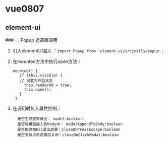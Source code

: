 # vue0807

## element-ui 
###一. Popup 遮罩层调用

 1. 引入elementUI混入 ：`import Popup from 'element-ui/src/utils/popup';`
 2. 在mounted方法中执行open方法：
    ````
    mounted() {
       if (this.visible) {
       // 设置为开启状态
         this.rendered = true;
         this.open();
       }
     }
    ````

 3. 在调用时传入属性控制：
     ````
       是否生成遮罩模型： model:boolean  
       是否将模型插入到body中： modalAppendToBody:boolean 
       是否能够按ESC退出遮罩：closeOnPressEscape:boolean 
       是否支持点击遮罩层关闭：closeOnClickModal:boolean 
     ````


